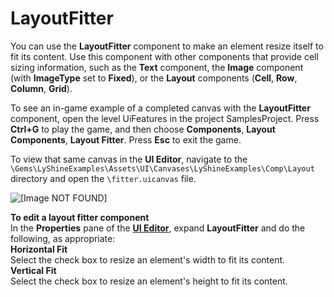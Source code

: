 # LayoutFitter<a name="ui-editor-components-layout-fitter"></a>

You can use the **LayoutFitter** component to make an element resize itself to fit its content\. Use this component with other components that provide cell sizing information, such as the **Text** component, the **Image** component \(with **ImageType** set to **Fixed**\), or the **Layout** components \(**Cell**, **Row**, **Column**, **Grid**\)\. 

To see an in\-game example of a completed canvas with the **LayoutFitter** component, open the level UiFeatures in the project SamplesProject\. Press **Ctrl\+G** to play the game, and then choose **Components**, **Layout Components**, **Layout Fitter**\. Press **Esc** to exit the game\.

To view that same canvas in the **UI Editor**, navigate to the `\Gems\LyShineExamples\Assets\UI\Canvases\LyShineExamples\Comp\Layout` directory and open the `\fitter.uicanvas` file\.

![\[Image NOT FOUND\]](http://docs.aws.amazon.com/lumberyard/latest/userguide/images/ui-editor-component-layout-fitter-canvas.png)

**To edit a layout fitter component**  
In the **Properties** pane of the [**UI Editor**](ui-editor-using.md), expand **LayoutFitter** and do the following, as appropriate:    
****Horizontal Fit****  
Select the check box to resize an element's width to fit its content\.  
****Vertical Fit****  
Select the check box to resize an element's height to fit its content\.
